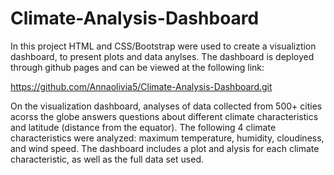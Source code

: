 # Climate-Analysis-Dashboard

In this project HTML and CSS/Bootstrap were used to create a visualiztion dashboard, to present plots and data anylses. The dashboard is deployed through github pages and can be viewed at the following link:

https://github.com/Annaolivia5/Climate-Analysis-Dashboard.git

On the visualization dashboard, analyses of data collected from 500+ cities acorss the globe answers questions about different climate characteristics and latitude (distance from the equator). The following 4 climate characteristics were analyzed: maximum temperature, humidity, cloudiness, and wind speed. The dashboard includes a plot and alysis for each climate characteristic, as well as the full data set used. 




